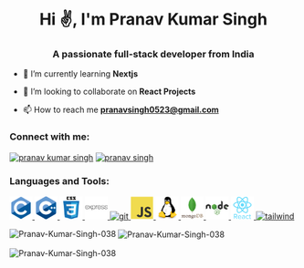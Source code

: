 <h1 align="center">Hi ✌️, I'm Pranav Kumar Singh</h1>
<h3 align="center">A passionate full-stack developer from India</h3>

<!--<p align="left"> <a href="https://twitter.com/pratik_srivasta" target="blank"><img src="https://img.shields.io/twitter/follow/pratik_srivasta?logo=twitter&style=for-the-badge" alt="pratik_srivasta" /></a> </p> -->

<!-- - 🔭 I’m currently working on [Drone Short](https://github.com/pratiksrivastava01/Drone) -->

- 🌱 I’m currently learning **Nextjs**

- 👯 I’m looking to collaborate on **React Projects**

- 📫 How to reach me **pranavsingh0523@gmail.com**

<h3 align="left">Connect with me:</h3>
<p align="left">
<!-- <a href="https://twitter.com/pratik_srivasta" target="blank"><img align="center" src="https://raw.githubusercontent.com/rahuldkjain/github-profile-readme-generator/master/src/images/icons/Social/twitter.svg" alt="pratik_srivasta" height="30" width="40" /></a> -->
<a href="https://linkedin.com/in/pranav-kumar-singh" target="blank"><img align="center" src="https://raw.githubusercontent.com/rahuldkjain/github-profile-readme-generator/master/src/images/icons/Social/linked-in-alt.svg" alt="pranav kumar singh" height="30" width="40" /></a>
<!-- <a href="https://instagram.com/pratik_srivastava__" target="blank"><img align="center" src="https://raw.githubusercontent.com/rahuldkjain/github-profile-readme-generator/master/src/images/icons/Social/instagram.svg" alt="pratik_srivastava_" height="30" width="40" /></a> -->
<!-- <a href="https://codeforces.com/profile/pratik_srivastava_" target="blank"><img align="center" src="https://raw.githubusercontent.com/rahuldkjain/github-profile-readme-generator/master/src/images/icons/Social/codeforces.svg" alt="pratik_srivastava_" height="30" width="40" /></a> -->
<a href="https://leetcode.com/Pranav-Kumar-Singh-038/" target="blank"><img align="center" src="https://raw.githubusercontent.com/rahuldkjain/github-profile-readme-generator/master/src/images/icons/Social/leet-code.svg" alt="pranav singh" height="30" width="40" /></a>
</p>

<h3 align="left">Languages and Tools:</h3>
<p align="left"><a href="https://www.cprogramming.com/" target="_blank" rel="noreferrer"> <img src="https://raw.githubusercontent.com/devicons/devicon/master/icons/c/c-original.svg" alt="c" width="40" height="40"/> </a> <a href="https://www.w3schools.com/cpp/" target="_blank" rel="noreferrer"> <img src="https://raw.githubusercontent.com/devicons/devicon/master/icons/cplusplus/cplusplus-original.svg" alt="cplusplus" width="40" height="40"/> </a> <a href="https://www.w3schools.com/css/" target="_blank" rel="noreferrer"> <img src="https://raw.githubusercontent.com/devicons/devicon/master/icons/css3/css3-original-wordmark.svg" alt="css3" width="40" height="40"/> </a> <a href="https://expressjs.com" target="_blank" rel="noreferrer"> <img src="https://raw.githubusercontent.com/devicons/devicon/master/icons/express/express-original-wordmark.svg" alt="express" width="40" height="40"/> </a>  <a href="https://git-scm.com/" target="_blank" rel="noreferrer"> <img src="https://www.vectorlogo.zone/logos/git-scm/git-scm-icon.svg" alt="git" width="40" height="40"/> </a>  <a href="https://developer.mozilla.org/en-US/docs/Web/JavaScript" target="_blank" rel="noreferrer"> <img src="https://raw.githubusercontent.com/devicons/devicon/master/icons/javascript/javascript-original.svg" alt="javascript" width="40" height="40"/> </a> <a href="https://www.linux.org/" target="_blank" rel="noreferrer"> <img src="https://raw.githubusercontent.com/devicons/devicon/master/icons/linux/linux-original.svg" alt="linux" width="40" height="40"/> </a> <a href="https://www.mongodb.com/" target="_blank" rel="noreferrer"> <img src="https://raw.githubusercontent.com/devicons/devicon/master/icons/mongodb/mongodb-original-wordmark.svg" alt="mongodb" width="40" height="40"/> </a> <a href="https://nodejs.org" target="_blank" rel="noreferrer"> <img src="https://raw.githubusercontent.com/devicons/devicon/master/icons/nodejs/nodejs-original-wordmark.svg" alt="nodejs" width="40" height="40"/> </a>  <a href="https://reactjs.org/" target="_blank" rel="noreferrer"> <img src="https://raw.githubusercontent.com/devicons/devicon/master/icons/react/react-original-wordmark.svg" alt="react" width="40" height="40"/> </a><a href="https://tailwindcss.com/" target="_blank" rel="noreferrer"> <img src="https://www.vectorlogo.zone/logos/tailwindcss/tailwindcss-icon.svg" alt="tailwind" width="40" height="40"/> </a> </p>

<p><img align="left" src="https://github-readme-stats.vercel.app/api/top-langs?username=Pranav-Kumar-Singh-038&show_icons=true&locale=en&layout=compact" alt="Pranav-Kumar-Singh-038" /></p>

<p>&nbsp;<img align="center" src="https://github-readme-stats.vercel.app/api?username=Pranav-Kumar-Singh-038&show_icons=true&locale=en" alt="Pranav-Kumar-Singh-038" /></p>

<p><img align="center"  src="https://github-readme-streak-stats.herokuapp.com/?user=Pranav-Kumar-Singh-038&" alt="Pranav-Kumar-Singh-038" /></p>
